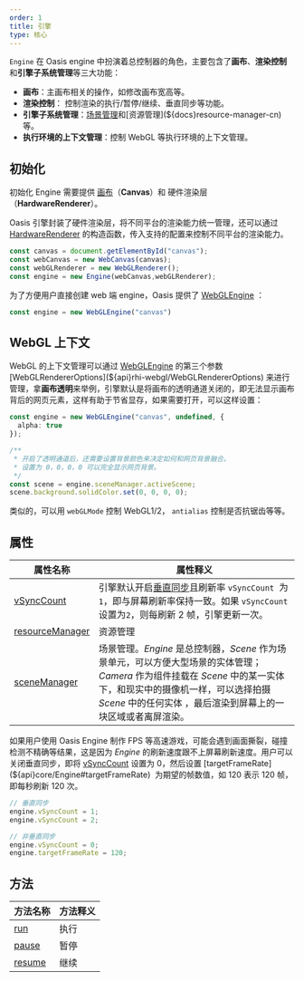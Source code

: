 ```yaml
---
order: 1
title: 引擎
type: 核心
---
```


`Engine` 在 Oasis engine 中扮演着总控制器的角色，主要包含了**画布**、**渲染控制**和**引擎子系统管理**等三大功能：

- **画布**：主画布相关的操作，如修改画布宽高等。
- **渲染控制**： 控制渲染的执行/暂停/继续、垂直同步等功能。
- **引擎子系统管理**：[场景管理](${docs}scene-cn)和[资源管理](${docs}resource-manager-cn)等。
- **执行环境的上下文管理**：控制 WebGL 等执行环境的上下文管理。

## 初始化

初始化 Engine 需要提供 [画布](${docs}canvas-cn)（**Canvas**）和 硬件渲染层 （**HardwareRenderer**）。

Oasis 引擎封装了硬件渲染层，将不同平台的渲染能力统一管理，还可以通过 [HardwareRenderer](${api}core/IHardwareRenderer) 的构造函数，传入支持的配置来控制不同平台的渲染能力。


```typescript
const canvas = document.getElementById("canvas");
const webCanvas = new WebCanvas(canvas);
const webGLRenderer = new WebGLRenderer();
const engine = new Engine(webCanvas,webGLRenderer);
```


为了方便用户直接创建 web 端 engine，Oasis 提供了 [WebGLEngine](${api}rhi-webgl/WebGLEngine) ：

```typescript
const engine = new WebGLEngine("canvas")
```

## WebGL 上下文

WebGL 的上下文管理可以通过 [WebGLEngine](${api}rhi-webgl/WebGLEngine) 的第三个参数 [WebGLRendererOptions](${api}rhi-webgl/WebGLRendererOptions) 来进行管理，拿**画布透明**来举例，引擎默认是将画布的透明通道关闭的，即无法显示画布背后的网页元素，这样有助于节省显存，如果需要打开，可以这样设置：

```typescript
const engine = new WebGLEngine("canvas", undefined, {
  alpha: true
});

/**
 * 开启了透明通道后，还需要设置背景颜色来决定如何和网页背景融合。
 * 设置为 0，0，0，0 可以完全显示网页背景。
 */
const scene = engine.sceneManager.activeScene;
scene.background.solidColor.set(0, 0, 0, 0);
```

类似的，可以用 `webGLMode` 控制 WebGL1/2， `antialias` 控制是否抗锯齿等等。


## 属性
| 属性名称 | 属性释义 |
| --- | --- |
| [vSyncCount](${api}core/Engine#vSyncCount) | 引擎默认开启[垂直同步](https://baike.baidu.com/item/%E5%9E%82%E7%9B%B4%E5%90%8C%E6%AD%A5/7263524?fromtitle=V-Sync&fromid=691778)且刷新率 `vSyncCount`  为`1`，即与屏幕刷新率保持一致。如果 `vSyncCount` 设置为`2`，则每刷新 2 帧，引擎更新一次。 |
| [resourceManager](${api}core/Engine#resourceManager) | 资源管理 |
| [sceneManager](${api}core/Engine#sceneManager) | 场景管理。*Engine* 是总控制器，*Scene* 作为场景单元，可以方便大型场景的实体管理；*Camera* 作为组件挂载在 *Scene* 中的某一实体下，和现实中的摄像机一样，可以选择拍摄 *Scene* 中的任何实体 ，最后渲染到屏幕上的一块区域或者离屏渲染。|

如果用户使用 Oasis Engine 制作 FPS 等高速游戏，可能会遇到画面撕裂，碰撞检测不精确等结果，这是因为 *Engine* 的刷新速度跟不上屏幕刷新速度。用户可以关闭垂直同步，即将 [vSyncCount](${api}core/Engine#vSyncCount) 设置为 0，然后设置 [targetFrameRate](${api}core/Engine#targetFrameRate)  为期望的帧数值，如 120 表示 120 帧，即每秒刷新 120 次。

```typescript
// 垂直同步
engine.vSyncCount = 1;
engine.vSyncCount = 2;

// 非垂直同步
engine.vSyncCount = 0;
engine.targetFrameRate = 120;
```

## 方法

| 方法名称 | 方法释义 |
| --- | --- |
| [run](${api}core/Engine#run) | 执行 |
| [pause](${api}core/Engine#pause) | 暂停 |
| [resume](${api}core/Engine#resume) | 继续 |
